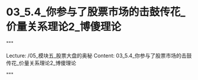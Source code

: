 # 03_5.4_你参与了股票市场的击鼓传花_价量关系理论2_博傻理论

"""

Lecture: /05_模块五_股票大盘的奥秘
Content: 03_5.4_你参与了股票市场的击鼓传花_价量关系理论2_博傻理论

"""

